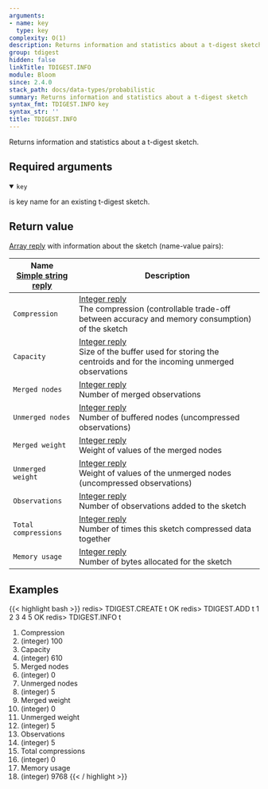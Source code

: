 ```yaml
---
arguments:
- name: key
  type: key
complexity: O(1)
description: Returns information and statistics about a t-digest sketch
group: tdigest
hidden: false
linkTitle: TDIGEST.INFO
module: Bloom
since: 2.4.0
stack_path: docs/data-types/probabilistic
summary: Returns information and statistics about a t-digest sketch
syntax_fmt: TDIGEST.INFO key
syntax_str: ''
title: TDIGEST.INFO
---
```

Returns information and statistics about a t-digest sketch.

## Required arguments

<details open><summary><code>key</code></summary> 

is key name for an existing t-digest sketch.
</details>

## Return value

[Array reply](/docs/reference/protocol-spec#arrays) with information about the sketch (name-value pairs):

| Name<br>[Simple string reply](/docs/reference/protocol-spec#simple-strings) | Description
| ---------------------------- | -
| `Compression`        | [Integer reply](/docs/reference/protocol-spec#integers)<br> The compression (controllable trade-off between accuracy and memory consumption) of the sketch 
| `Capacity`           | [Integer reply](/docs/reference/protocol-spec#integers)<br> Size of the buffer used for storing the centroids and for the incoming unmerged observations
| `Merged nodes`       | [Integer reply](/docs/reference/protocol-spec#integers)<br> Number of merged observations
| `Unmerged nodes`     | [Integer reply](/docs/reference/protocol-spec#integers)<br> Number of buffered nodes (uncompressed observations)
| `Merged weight`      | [Integer reply](/docs/reference/protocol-spec#integers)<br> Weight of values of the merged nodes
| `Unmerged weight`    | [Integer reply](/docs/reference/protocol-spec#integers)<br> Weight of values of the unmerged nodes (uncompressed observations)
| `Observations`       | [Integer reply](/docs/reference/protocol-spec#integers)<br> Number of observations added to the sketch
| `Total compressions` | [Integer reply](/docs/reference/protocol-spec#integers)<br> Number of times this sketch compressed data together
| `Memory usage`       | [Integer reply](/docs/reference/protocol-spec#integers)<br> Number of bytes allocated for the sketch

## Examples

{{< highlight bash >}}
redis> TDIGEST.CREATE t
OK
redis> TDIGEST.ADD t 1 2 3 4 5
OK
redis> TDIGEST.INFO t
 1) Compression
 2) (integer) 100
 3) Capacity
 4) (integer) 610
 5) Merged nodes
 6) (integer) 0
 7) Unmerged nodes
 8) (integer) 5
 9) Merged weight
10) (integer) 0
11) Unmerged weight
12) (integer) 5
13) Observations
14) (integer) 5
15) Total compressions
16) (integer) 0
17) Memory usage
18) (integer) 9768
{{< / highlight >}}
